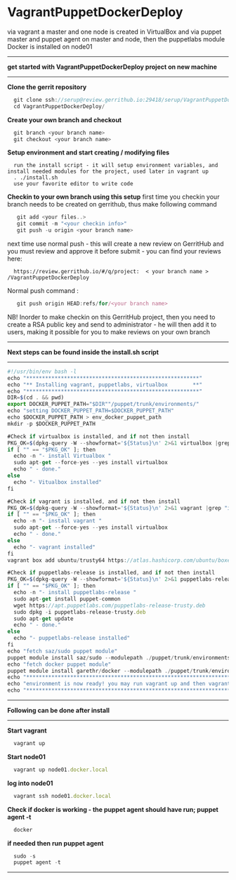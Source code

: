 # VagrantPuppetDockerDeploy
via vagrant a master and one node is created in VirtualBox and via puppet master and puppet agent on master and node, then the puppetlabs module Docker is installed on node01

*********************************************************************
**get started with VagrantPuppetDockerDeploy project on new machine**
*********************************************************************
**Clone the gerrit repository**
```javascript 
  git clone ssh://serup@review.gerrithub.io:29418/serup/VagrantPuppetDockerDeploy && scp -p -P 29418 serup@review.gerrithub.io:hooks/commit-msg VagrantPuppetDockerDeploy/.git/hooks/
  cd VagrantPuppetDockerDeploy/
```
**Create your own branch and checkout**
```javascript 
  git branch <your branch name>
  git checkout <your branch name>
```
**Setup environment and start creating / modifying files**
```
  run the install script - it will setup environment variables, and install needed modules for the project, used later in vagrant up
  . ./install.sh
  use your favorite editor to write code
```
**Checkin to your own branch using this setup**
 first time you checkin your branch needs to be created on gerrithub, thus make following command
```javascript 
   git add <your files..>
   git commit -m "<your checkin info>"
   git push -u origin <your branch name>
```
 next time use normal push - this will create a new review on GerritHub and you must review and approve it before submit - you can find your reviews here:
```
  https://review.gerrithub.io/#/q/project:  < your branch name >  /VagrantPuppetDockerDeploy
```
 Normal push command :
```javascript 
   git push origin HEAD:refs/for/<your branch name>
```
 NB! Inorder to make checkin on this GerritHub project, then you need to create a RSA public key and send to administrator - he will then add it to users, making it possible for you to make reviews on your own branch

*********************************************************************
**Next steps can be found inside the install.sh script**
*********************************************************************
```javascript 
#!/usr/bin/env bash -l
echo "*******************************************************"
echo "** Installing vagrant, puppetlabs, virtualbox        **"
echo "*******************************************************"
DIR=$(cd . && pwd)
export DOCKER_PUPPET_PATH="$DIR""/puppet/trunk/environments/"
echo "setting DOCKER_PUPPET_PATH=$DOCKER_PUPPET_PATH"
echo $DOCKER_PUPPET_PATH > env_docker_puppet_path
mkdir -p $DOCKER_PUPPET_PATH

#Check if virtualbox is installed, and if not then install
PKG_OK=$(dpkg-query -W --showformat='${Status}\n' 2>&1 virtualbox |grep "install ok installed")
if [ "" == "$PKG_OK" ]; then
  echo -n "- install Virtualbox "
  sudo apt-get --force-yes --yes install virtualbox 
  echo " - done."
else
  echo "- Vitualbox installed"
fi

#Check if vagrant is installed, and if not then install
PKG_OK=$(dpkg-query -W --showformat='${Status}\n' 2>&1 vagrant |grep "install ok installed")
if [ "" == "$PKG_OK" ]; then
  echo -n "- install vagrant "
  sudo apt-get --force-yes --yes install virtualbox 
  echo " - done."
else
  echo "- vagrant installed"
fi
vagrant box add ubuntu/trusty64 https://atlas.hashicorp.com/ubuntu/boxes/trusty64/versions/14.04/providers/virtualbox.box

#Check if puppetlabs-release is installed, and if not then install
PKG_OK=$(dpkg-query -W --showformat='${Status}\n' 2>&1 puppetlabs-release |grep "install ok installed")
if [ "" == "$PKG_OK" ]; then
  echo -n "- install puppetlabs-release "
  sudo apt-get install puppet-common
  wget https://apt.puppetlabs.com/puppetlabs-release-trusty.deb
  sudo dpkg -i puppetlabs-release-trusty.deb
  sudo apt-get update 
  echo " - done."
else
  echo "- puppetlabs-release installed"
fi
echo "fetch saz/sudo puppet module"
puppet module install saz/sudo --modulepath ./puppet/trunk/environments/devtest/modules
echo "fetch docker puppet module"
puppet module install garethr/docker --modulepath ./puppet/trunk/environments/devtest/modules
echo "*******************************************************************************************"
echo "environment is now ready! you may run vagrant up and then vagrant up node01.docker.local"
echo "*******************************************************************************************"
```
*********************************************************************
**Following can be done after install**
*********************************************************************
**Start vagrant**
```javascript 
  vagrant up
```
**Start node01**
```javascript 
  vagrant up node01.docker.local
```
**log into node01**
```javascript 
  vagrant ssh node01.docker.local
```
**Check if docker is working - the puppet agent should have run; puppet agent -t**
```javascript 
  docker
```
**if needed then run puppet agent**
```javascript 
  sudo -s
  puppet agent -t
```

*****************************
